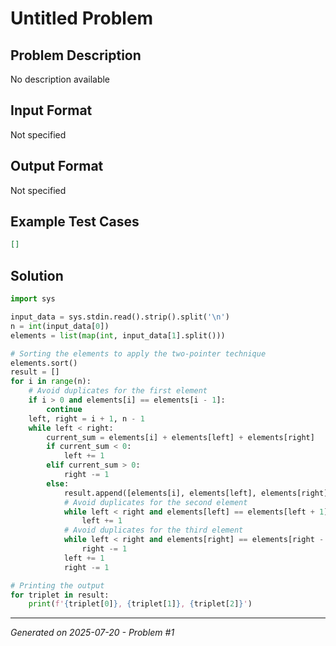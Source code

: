# Untitled Problem

## Problem Description
No description available

## Input Format
Not specified

## Output Format
Not specified

## Example Test Cases
```json
[]
```

## Solution
```python
import sys

input_data = sys.stdin.read().strip().split('\n')
n = int(input_data[0])
elements = list(map(int, input_data[1].split()))

# Sorting the elements to apply the two-pointer technique
elements.sort()
result = []
for i in range(n):
    # Avoid duplicates for the first element
    if i > 0 and elements[i] == elements[i - 1]:
        continue
    left, right = i + 1, n - 1
    while left < right:
        current_sum = elements[i] + elements[left] + elements[right]
        if current_sum < 0:
            left += 1
        elif current_sum > 0:
            right -= 1
        else:
            result.append([elements[i], elements[left], elements[right]])
            # Avoid duplicates for the second element
            while left < right and elements[left] == elements[left + 1]:
                left += 1
            # Avoid duplicates for the third element
            while left < right and elements[right] == elements[right - 1]:
                right -= 1
            left += 1
            right -= 1

# Printing the output
for triplet in result:
    print(f'{triplet[0]}, {triplet[1]}, {triplet[2]}')
```

---
*Generated on 2025-07-20 - Problem #1*